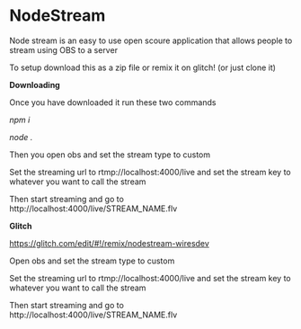 # NodeStream

Node stream is an easy to use open scoure application that allows people to stream using OBS to a server

To setup download this as a zip file or remix it on glitch! (or just clone it)

__Downloading__

Once you have downloaded it run these two commands

*npm i*

*node .*

Then you open obs and set the stream type to custom

Set the streaming url to rtmp://localhost:4000/live and set the stream key to whatever you want to call the stream

Then start streaming and go to http://localhost:4000/live/STREAM_NAME.flv

__Glitch__

https://glitch.com/edit/#!/remix/nodestream-wiresdev

Open obs and set the stream type to custom

Set the streaming url to rtmp://localhost:4000/live and set the stream key to whatever you want to call the stream

Then start streaming and go to http://localhost:4000/live/STREAM_NAME.flv

